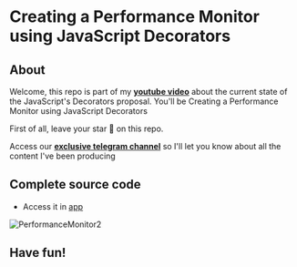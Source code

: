 # Creating a Performance Monitor using JavaScript Decorators

## About
Welcome, this repo is part of my [**youtube video**](https://youtu.be/Kga1Rf39x2U) about the current state of the JavaScript's Decorators proposal. You'll be Creating a Performance Monitor using JavaScript Decorators

First of all, leave your star 🌟 on this repo.

Access our [**exclusive telegram channel**](https://bit.ly/ErickWendelContentHub) so I'll let you know about all the content I've been producing 

## Complete source code
- Access it in [app](./recorded/)


![PerformanceMonitor2](https://user-images.githubusercontent.com/8060102/187109630-1193e856-61f2-4eb4-9999-23b1383d2ab7.png)


## Have fun!
